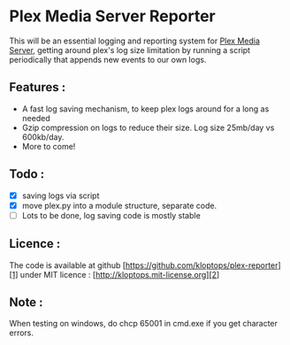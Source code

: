 Plex Media Server Reporter
==========================

This will be an essential logging and reporting system for
[Plex Media Server][0], getting around plex's log size limitation by running a
script periodically that appends new events to our own logs.

## Features :

- A fast log saving mechanism, to keep plex logs around for a long as needed
- Gzip compression on logs to reduce their size. Log size 25mb/day vs 600kb/day.
- More to come!

## Todo :

- [x] saving logs via script
- [x] move plex.py into a module structure, separate code.
- [ ] Lots to be done, log saving code is mostly stable

## Licence :

The code is available at github [https://github.com/kloptops/plex-reporter][1]
under MIT licence : [http://kloptops.mit-license.org][2]

 [0]: http://www.plexapp.com/
 [1]: https://github.com/kloptops/plex-reporter
 [2]: http://kloptops.mit-license.org

## Note :

When testing on windows, do chcp 65001 in cmd.exe if you get character errors.

